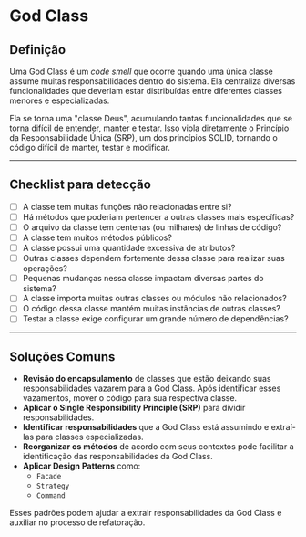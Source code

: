 # God Class

## Definição

Uma God Class é um *code smell* que ocorre quando uma única classe assume muitas responsabilidades dentro do sistema. Ela centraliza diversas funcionalidades que deveriam estar distribuídas entre diferentes classes menores e especializadas.

Ela se torna uma "classe Deus", acumulando tantas funcionalidades que se torna difícil de entender, manter e testar. Isso viola diretamente o Princípio da Responsabilidade Única (SRP), um dos princípios SOLID, tornando o código difícil de manter, testar e modificar.

---

## Checklist para detecção

- [ ] A classe tem muitas funções não relacionadas entre si?
- [ ] Há métodos que poderiam pertencer a outras classes mais específicas?
- [ ] O arquivo da classe tem centenas (ou milhares) de linhas de código?
- [ ] A classe tem muitos métodos públicos?
- [ ] A classe possui uma quantidade excessiva de atributos?
- [ ] Outras classes dependem fortemente dessa classe para realizar suas operações?
- [ ] Pequenas mudanças nessa classe impactam diversas partes do sistema?
- [ ] A classe importa muitas outras classes ou módulos não relacionados?
- [ ] O código dessa classe mantém muitas instâncias de outras classes?
- [ ] Testar a classe exige configurar um grande número de dependências?

---

## Soluções Comuns

- **Revisão do encapsulamento** de classes que estão deixando suas responsabilidades vazarem para a God Class. Após identificar esses vazamentos, mover o código para sua respectiva classe.
- **Aplicar o Single Responsibility Principle (SRP)** para dividir responsabilidades.
- **Identificar responsabilidades** que a God Class está assumindo e extraí-las para classes especializadas.
- **Reorganizar os métodos** de acordo com seus contextos pode facilitar a identificação das responsabilidades da God Class.
- **Aplicar Design Patterns** como:
  - `Facade`
  - `Strategy`
  - `Command`

Esses padrões podem ajudar a extrair responsabilidades da God Class e auxiliar no processo de refatoração.
